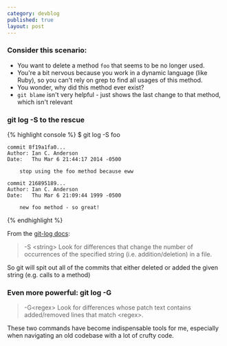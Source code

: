```yaml
---
category: devblog
published: true
layout: post
---
```


### Consider this scenario:

- You want to delete a method `foo` that seems to be no longer used.
- You're a bit nervous because you work in a dynamic language (like Ruby), so you can't rely on grep to find all usages of this method.
- You wonder, why did this method ever exist?
- `git blame` isn't very helpful - just shows the last change to that method, which isn't relevant

### git log -S to the rescue


  {% highlight console %}
    $ git log -S foo

    commit 8f19a1fa0...
    Author: Ian C. Anderson
    Date:   Thu Mar 6 21:44:17 2014 -0500

        stop using the foo method because eww

    commit 216895189...
    Author: Ian C. Anderson
    Date:   Thu Mar 6 21:09:44 1999 -0500

        new foo method - so great!
  {% endhighlight %}

From the [git-log docs](http://git-scm.com/docs/git-log):

> -S &lt;string&gt;
> Look for differences that change the number of occurrences of the
> specified string (i.e. addition/deletion) in a file.

So git will spit out all of the commits that either deleted or added the given string (e.g. calls to a method)


### Even more powerful: git log -G

> -G&lt;regex&gt;
> Look for differences whose patch text contains added/removed lines
> that match &lt;regex&gt;.

These two commands have become indispensable tools for me, especially when navigating an old codebase with a lot of crufty code.
